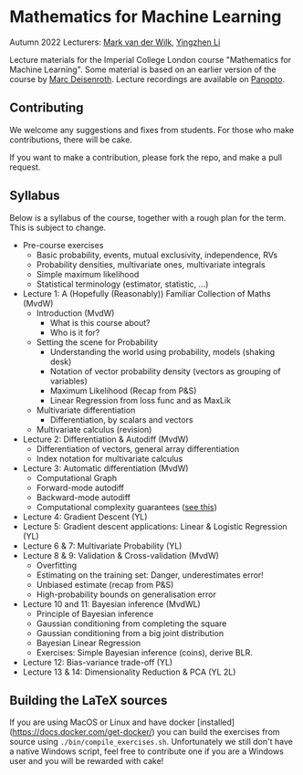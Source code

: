 # Mathematics for Machine Learning
Autumn 2022
Lecturers: [Mark van der Wilk](https://mvdw.uk), [Yingzhen Li](http://yingzhenli.net/home/en/)

Lecture materials for the Imperial College London course "Mathematics for Machine Learning". Some material is based on an earlier version of the course by [Marc Deisenroth](https://www.deisenroth.cc/). Lecture recordings are available on [Panopto](https://imperial.cloud.panopto.eu/Panopto/Pages/Sessions/List.aspx?folderID=ae57ded4-ce3a-42a1-9968-aedd014a24aa).

## Contributing
We welcome any suggestions and fixes from students. For those who make contributions, there will be cake.

If you want to make a contribution, please fork the repo, and make a pull request.

## Syllabus
Below is a syllabus of the course, together with a rough plan for the term. This is subject to change.

- Pre-course exercises
    - Basic probability, events, mutual exclusivity, independence, RVs
    - Probability densities, multivariate ones, multivariate integrals
    - Simple maximum likelihood
    - Statistical terminology (estimator, statistic, ...)
- Lecture 1: A (Hopefully (Reasonably)) Familiar Collection of Maths (MvdW)
    - Introduction (MvdW)
        - What is this course about?
        - Who is it for?
    - Setting the scene for Probability
        - Understanding the world using probability, models (shaking desk)
        - Notation of vector probability density (vectors as grouping of variables)
        - Maximum Likelihood (Recap from P&S)
        - Linear Regression from loss func and as MaxLik
    - Multivariate differentiation
        - Differentiation, by scalars and vectors
    - Multivariate calculus (revision)
- Lecture 2: Differentiation & Autodiff (MvdW)
    - Differentiation of vectors, general array differentiation
    - Index notation for multivariate calculus
- Lecture 3: Automatic differentiation (MvdW)
    - Computational Graph
    - Forward-mode autodiff
    - Backward-mode autodiff
    - Computational complexity guarantees ([see this](https://timvieira.github.io/blog/post/2016/09/25/evaluating-fx-is-as-fast-as-fx/))
- Lecture 4: Gradient Descent (YL)
- Lecture 5: Gradient descent applications: Linear & Logistic Regression (YL)
- Lecture 6 & 7: Multivariate Probability (YL)
- Lecture 8 & 9: Validation & Cross-validation (MvdW)
    - Overfitting
    - Estimating on the training set: Danger, underestimates error!
    - Unbiased estimate (recap from P&S)
    - High-probability bounds on generalisation error
- Lecture 10 and 11: Bayesian inference (MvdWL)
    - Principle of Bayesian inference
    - Gaussian conditioning from completing the square
    - Gaussian conditioning from a big joint distribution
    - Bayesian Linear Regression
    - Exercises: Simple Bayesian inference (coins), derive BLR.
- Lecture 12: Bias-variance trade-off (YL)
- Lecture 13 & 14: Dimensionality Reduction & PCA (YL 2L)

## Building the LaTeX sources
If you are using MacOS or Linux and have docker [installed]
(https://docs.docker.com/get-docker/) you can build the exercises from source
using `./bin/compile_exercises.sh`. Unfortunately we still don't have a native
Windows script, feel free to contribute one if you are a Windows user and you
will be rewarded with cake!

